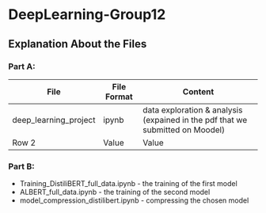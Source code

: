 # DeepLearning-Group12

## Explanation About the Files

### Part A:
| File     | File Format  | Content  |
|----------|----------|----------|
|   deep_learning_project  |   ipynb  |   data exploration & analysis (expained in the pdf that we submitted on Moodel)  |
|   Row 2  |   Value  |   Value  |


### Part B:
  * Training_DistiliBERT_full_data.ipynb - the training of the first model
  * ALBERT_full_data.ipynb - the training of the second model
  * model_compression_distilibert.ipynb - compressing the chosen model


